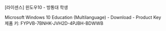 [라이센스] 윈도우10 - 방통대 학생


Microsoft Windows 10 Education (Multilanguage) - Download - Product Key
제품 키: FYPVB-7BNHK-JVH2D-4PJBH-BDWWB